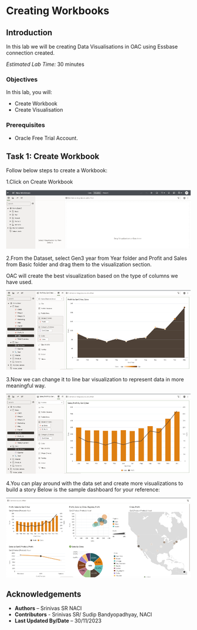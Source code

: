 # Creating Workbooks

<!--![Banner](images/banner.png)-->

## Introduction

In this lab we will be creating Data Visualisations in OAC using Essbase connection created.

*Estimated Lab Time:* 30 minutes

### Objectives
In this lab, you will:
- Create Workbook
- Create Visualisation

### Prerequisites
- Oracle Free Trial Account.


## Task 1: Create Workbook

Follow below steps to create a Workbook:

1.Click on Create Workbook

![Click on Create Workbook](images/click-create.png)

2.From the Dataset, select Gen3 year from Year folder and Profit and Sales from Basic folder and drag them to the visualization section.

OAC will create the best visualization based on the type of columns we have used.

![OAC will create the best visualization based on the type of columns we have used](images/best-visualisation.png)

3.Now we can change it to line bar visualization to represent data in more meaningful way.

![Now we can change it to line bar visualization to represent data in more meaningful way](images/linebar_visualisation.png)

4.You can play around with the data set and create more visualizations to build a story Below is the sample dashboard for your reference:

![You can play around with the data set and create more visualizations](images/enhanced-visualisation.png)

## Acknowledgements

 - **Authors** – Srinivas SR NACI
 - **Contributors** - Srinivas SR/ Sudip Bandyopadhyay, NACI
 - **Last Updated By/Date** – 30/11/2023